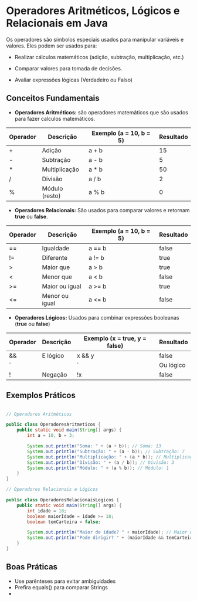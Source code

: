 # Operadores Aritméticos, Lógicos e Relacionais em Java

Os operadores são símbolos especiais usados para manipular variáveis e valores. Eles podem ser usados para: 

- Realizar cálculos matemáticos (adição, subtração, multiplicação, etc.)

- Comparar valores para tomada de decisões.

- Avaliar expressões lógicas (Verdadeiro ou Falso)

## Conceitos Fundamentais

- **Operadores Aritméticos:** são operadores matemáticos que são usados para fazer calculos matemáticos.

| **Operador** | **Descrição**  | **Exemplo (a = 10, b = 5)** | **Resultado** |
|--------------|----------------|-----------------------------|---------------|
| +            | Adição         | a + b                       | 15            |
| -            | Subtração      | a - b                       | 5             |
| *            | Multiplicação  | a * b                       | 50            |
| /            | Divisão        | a / b                       | 2             |
| %            | Módulo (resto) | a % b                       | 0             |

- **Operadores Relacionais:** São usados para comparar valores e retornam **true** ou **false**.

| **Operador** | **Descrição**  | **Exemplo (a = 10, b = 5)** | **Resultado** |
|--------------|----------------|-----------------------------|---------------|
| ==           | Igualdade      | a == b                      | false         |
| !=           | Diferente      | a != b                      | true          |
| >            | Maior que      | a > b                       | true          |
| <            | Menor que      | a < b                       | false         |
| >=           | Maior ou igual | a >= b                      | true          |
| <=           | Menor ou igual | a <= b                      | false         |

- **Operadores Lógicos:** Usados para combinar expressões booleanas (**true** ou **false**)

| **Operador** | **Descrição** | **Exemplo (x = true, y = false)** | **Resultado** |
|--------------|---------------|-----------------------------------|---------------|
| &&           | E lógico      | x && y                            | false         |
| `            |               | `                                 | Ou lógico     |
| !            | Negação       | !x                                | false         |

## Exemplos Práticos

``` Java

// Operadores Aritméticos

public class OperadoresAritmeticos {
    public static void main(String[] args) {
        int a = 10, b = 3;

        System.out.println("Soma: " + (a + b)); // Soma: 13 
        System.out.println("Subtração: " + (a - b)); // Subtração: 7  
        System.out.println("Multiplicação: " + (a * b)); // Multiplicação: 30
        System.out.println("Divisão: " + (a / b)); // Divisão: 3
        System.out.println("Módulo: " + (a % b)); // Módulo: 1
    }
}

// Operadores Relacionais e Lógicos

public class OperadoresRelacionaisLogicos {
    public static void main(String[] args) {
        int idade = 18;
        boolean maiorIdade = idade >= 18;
        boolean temCarteira = false;

        System.out.println("Maior de idade? " + maiorIdade); // Maior de idade? true 
        System.out.println("Pode dirigir? " + (maiorIdade && temCarteira)); // Pode dirigir? false  
    }
}

```

## Boas Práticas

- Use parênteses para evitar ambiguidades
- Prefira equals() para comparar Strings
- 